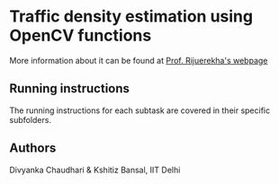 # Traffic density estimation using OpenCV functions
More information about it can be found at [Prof. Rijuerekha's webpage](https://www.cse.iitd.ac.in/~rijurekha/cop290_2021.html)
## Running instructions
The running instructions for each subtask are covered in their specific subfolders. 
## Authors
Divyanka Chaudhari & Kshitiz Bansal, IIT Delhi

